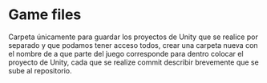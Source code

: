 # Game files
Carpeta únicamente para guardar los proyectos de Unity que se realice por separado y que podamos tener acceso todos, crear una carpeta nueva con el nombre de a que parte del juego corresponde para dentro colocar el proyecto de Unity, cada que se realize commit describir brevemente que se sube al repositorio.